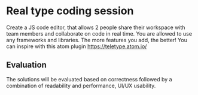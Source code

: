 # Real type coding session

Create a JS code editor, that allows 2 people share their workspace with team members and collaborate on code in real time.
You are allowed to use any frameworks and libraries. The more features you add, the better! You can inspire with this atom
plugin https://teletype.atom.io/

## Evaluation

The solutions will be evaluated based on correctness followed by a combination of readability and performance, UI/UX usability.

